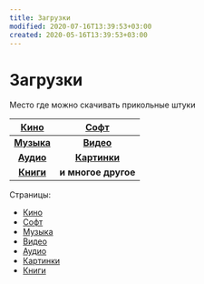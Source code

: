 ```yaml
---
title: Загрузки
modified: 2020-07-16T13:39:53+03:00
created: 2020-05-16T13:39:53+03:00
---
```


# Загрузки

Место где можно скачивать прикольные штуки

[**Кино**](./kino.md) | [**Софт**](./soft.md)
:---:|:---:
[**Музыка**](./music.md)| [**Видео**](./video.md)
[**Аудио**](./audio.md) | [**Картинки**](./images.md) 
[**Книги**](./books.md) | **и многое другое**

Страницы:
* [Кино](./kino.md)
* [Софт](./soft.md)
* [Музыка](./music.md)
* [Видео](./video.md)
* [Аудио](./audio.md)
* [Картинки](./images.md)
* [Книги](../dl/books.md)
